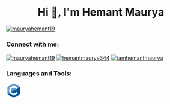 <h1 align="center">Hi 👋, I'm Hemant Maurya</h1>
<p align="left"> <a href="https://twitter.com/mauryahemant19" target="blank"><img src="https://img.shields.io/twitter/follow/mauryahemant19?logo=twitter&style=for-the-badge" alt="mauryahemant19" /></a> </p>

<h3 align="left">Connect with me:</h3>
<p align="left">
<a href="https://twitter.com/mauryahemant19" target="blank"><img align="center" src="https://raw.githubusercontent.com/rahuldkjain/github-profile-readme-generator/master/src/images/icons/Social/twitter.svg" alt="mauryahemant19" height="30" width="40" /></a>
<a href="https://linkedin.com/in/hemantmaurya344" target="blank"><img align="center" src="https://raw.githubusercontent.com/rahuldkjain/github-profile-readme-generator/master/src/images/icons/Social/linked-in-alt.svg" alt="hemantmaurya344" height="30" width="40" /></a>
<a href="https://instagram.com/iamhemantmaurya" target="blank"><img align="center" src="https://raw.githubusercontent.com/rahuldkjain/github-profile-readme-generator/master/src/images/icons/Social/instagram.svg" alt="iamhemantmaurya" height="30" width="40" /></a>
</p>

<h3 align="left">Languages and Tools:</h3>
<p align="left"> <a href="https://www.cprogramming.com/" target="_blank" rel="noreferrer"> <img src="https://raw.githubusercontent.com/devicons/devicon/master/icons/c/c-original.svg" alt="c" width="40" height="40"/> </a> </p>
